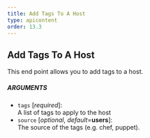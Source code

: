 ```yaml
---
title: Add Tags To A Host
type: apicontent
order: 13.3
---
```


## Add Tags To A Host
This end point allows you to add tags to a host.

##### ARGUMENTS

* `tags` [*required*]:  
    A list of tags to apply to the host
* `source` [*optional*, *default*=**users**]:  
    The source of the tags (e.g. chef, puppet).